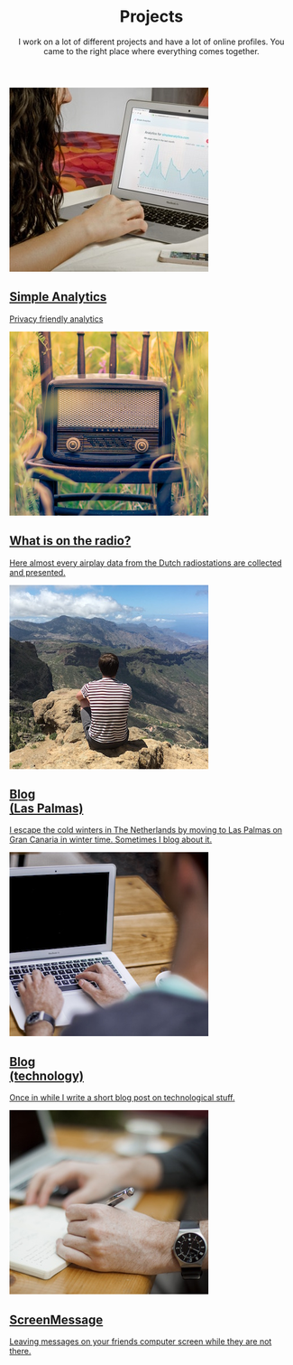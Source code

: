 ---
---

<header>
  <h1>Projects</h1>
  <p>I work on a lot of different projects and have a lot of online profiles.
  You came to the right place where everything comes together.</p>
</header>

<section class="tiles">
  <article class="style1">
    <span class="image">
      <img src="/images/simpleanalytics/thumbnail.jpg" alt="" />
    </span>
    <a href="simpleanalytics.html">
      <h2>Simple Analytics</h2>
      <div class="content">
        <p>Privacy friendly analytics</p>
      </div>
    </a>
  </article>
  <article class="style2">
    <span class="image">
      <img src="/images/watiseropderadio/thumbnail.jpg" alt="" />
    </span>
    <a href="watiseropderadio.html">
      <h2>What is on the radio?</h2>
      <div class="content">
        <p>Here almost every airplay data from the Dutch radiostations are collected and presented.</p>
      </div>
    </a>
  </article>
  <article class="style4">
    <span class="image">
      <img src="/images/laspalmas/thumbnail.jpg" alt="Adriaan van Rossum on the mountains in Gran Canaria" />
    </span>
    <a href="laspalmas.html">
      <h2>Blog<br>(Las Palmas)</h2>
      <div class="content">
        <p>I escape the cold winters in The Netherlands by moving to Las Palmas on Gran Canaria in winter time.
        Sometimes I blog about it.</p>
      </div>
    </a>
  </article>
  <article class="style5">
    <span class="image">
      <img src="/images/technology-blog/thumbnail.jpg" alt="Adriaan van Rossum writes on a laptop" />
    </span>
    <a href="technology-blog.html">
      <h2>Blog<br>(technology)</h2>
      <div class="content">
        <p>Once in while I write a short blog post on technological stuff.</p>
      </div>
    </a>
  </article>
  <article class="style3">
    <span class="image">
      <img src="/images/screenmessage/thumbnail.jpg" alt="Adriaan van Rossum writes a non-screenmessage note" />
    </span>
    <a href="screenmessage.html">
      <h2>ScreenMessage</h2>
      <div class="content">
        <p>Leaving messages on your friends computer screen while they are not there.</p>
      </div>
    </a>
  </article>
</section>



